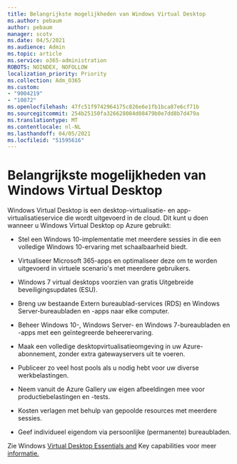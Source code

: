 ```yaml
---
title: Belangrijkste mogelijkheden van Windows Virtual Desktop
ms.author: pebaum
author: pebaum
manager: scotv
ms.date: 04/5/2021
ms.audience: Admin
ms.topic: article
ms.service: o365-administration
ROBOTS: NOINDEX, NOFOLLOW
localization_priority: Priority
ms.collection: Adm_O365
ms.custom:
- "9004219"
- "10872"
ms.openlocfilehash: 47fc51f9742964175c826e6e1fb1bca87e6cf71b
ms.sourcegitcommit: 254b25150fa326628084d08479b0e7dd8b7d479a
ms.translationtype: MT
ms.contentlocale: nl-NL
ms.lasthandoff: 04/05/2021
ms.locfileid: "51595616"
---
```

# <a name="key-capabilities-of-windows-virtual-desktop"></a>Belangrijkste mogelijkheden van Windows Virtual Desktop


Windows Virtual Desktop is een desktop-virtualisatie- en app-virtualisatieservice die wordt uitgevoerd in de cloud. Dit kunt u doen wanneer u Windows Virtual Desktop op Azure gebruikt:

- Stel een Windows 10-implementatie met meerdere sessies in die een volledige Windows 10-ervaring met schaalbaarheid biedt.

- Virtualiseer Microsoft 365-apps en optimaliseer deze om te worden uitgevoerd in virtuele scenario's met meerdere gebruikers.

- Windows 7 virtual desktops voorzien van gratis Uitgebreide beveiligingsupdates (ESU).

- Breng uw bestaande Extern bureaublad-services (RDS) en Windows Server-bureaubladen en -apps naar elke computer.

- Beheer Windows 10-, Windows Server- en Windows 7-bureaubladen en -apps met een geïntegreerde beheerervaring. 

- Maak een volledige desktopvirtualisatieomgeving in uw Azure-abonnement, zonder extra gatewayservers uit te voeren.

- Publiceer zo veel host pools als u nodig hebt voor uw diverse werkbelastingen.

- Neem vanuit de Azure Gallery uw eigen afbeeldingen mee voor productiebelastingen en -tests. 

- Kosten verlagen met behulp van gepoolde resources met meerdere sessies. 

- Geef individueel eigendom via persoonlijke (permanente) bureaubladen.

Zie Windows [Virtual Desktop Essentials and](https://go.microsoft.com/fwlink/?linkid=2127033) Key capabilities voor meer [informatie.](https://docs.microsoft.com/azure/virtual-desktop/overview#key-capabilities)